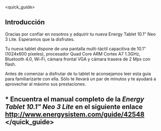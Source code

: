 ﻿<quick_guide>
## Introducción

Gracias por confiar en nosotros y adquirir tu nueva Energy Tablet 10.1" Neo 3 Lite. Esperamos que la disfrutes.

Tu nueva tablet dispone de una pantalla multi-táctil capacitiva de 10.1” (1024x600 píxeles), procesador Quad Core ARM Cortex A7 1.3GHz, Bluetooth 4.0, Wi-Fi, cámara frontal VGA y cámara trasera de 2 Mpx con flash.

Antes de comenzar a disfrutar de tu tablet te aconsejamos leer esta guía para familiarizarte con ella. Sólo te llevará un par de minutos y te ayudará a aprovechar al máximo sus prestaciones.

## <unique> * Encuentra el manual completo de la *Energy Tablet 10.1" Neo 3 Lite* en el siguiente enlace  http://www.energysistem.com/guide/42548 </unique> </quick_guide>


